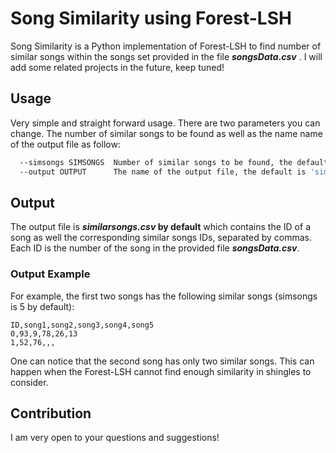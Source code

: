 # Song Similarity using Forest-LSH

Song Similarity is a Python implementation of Forest-LSH to find number of similar songs within the songs set provided in the file **_songsData.csv_** .
I will add some related projects in the future, keep tuned!


## Usage

Very simple and straight forward usage. There are two parameters you can change. The number of similar songs to be found as well as the name name of the output file as follow:

```bash
  --simsongs SIMSONGS  Number of similar songs to be found, the default is 5 songs
  --output OUTPUT      The name of the output file, the default is 'similarsongs.csv'

```

## Output

The output file is **_similarsongs.csv_ by default** which contains the ID of a song as well the corresponding similar songs IDs, separated by commas. Each ID is the number of the song in the provided file **_songsData.csv_**.
 
### Output Example

For example, the first two songs has the following similar songs (simsongs is 5 by default):

```csv
ID,song1,song2,song3,song4,song5
0,93,9,78,26,13
1,52,76,,,
```
One can notice that the second song has only two similar songs. This can happen when the Forest-LSH cannot find enough similarity in shingles to consider.


## Contribution

I am very open to your questions and suggestions!
